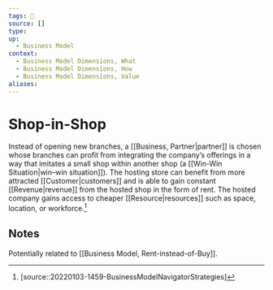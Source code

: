 ```yaml
---
tags: 🌱 
source: []
type:
up:
  - Business Model
context:
  - Business Model Dimensions, What
  - Business Model Dimensions, How
  - Business Model Dimensions, Value
aliases:
---
```


# Shop-in-Shop

Instead of opening new branches, a [[Business, Partner|partner]] is chosen whose branches can profit from integrating the company’s offerings in a way that imitates a small shop within another shop (a [[Win-Win Situation|win–win situation]]). The hosting store can benefit from more attracted [[Customer|customers]] and is able to gain constant [[Revenue|revenue]] from the hosted shop in the form of rent. The hosted company gains access to cheaper [[Resource|resources]] such as space, location, or workforce.[^1]

## Notes

Potentially related to [[Business Model, Rent-instead-of-Buy]].

[^1]: [source::20220103-1459-BusinessModelNavigatorStrategies]
